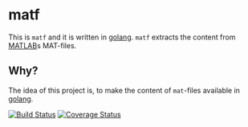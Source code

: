 matf
====

This is `matf` and it is written in [golang](https://golang.org/). `matf` extracts the content from [MATLAB](https://mathworks.com)s MAT-files.

Why?
----
The idea of this project is, to make the content of `mat`-files available in [golang](https://golang.org/).

[![Build Status](https://travis-ci.org/florianl/matf.svg?branch=master)](https://travis-ci.org/florianl/matf) [![Coverage Status](https://coveralls.io/repos/github/florianl/matf/badge.svg?branch=master)](https://coveralls.io/github/florianl/matf?branch=master)
